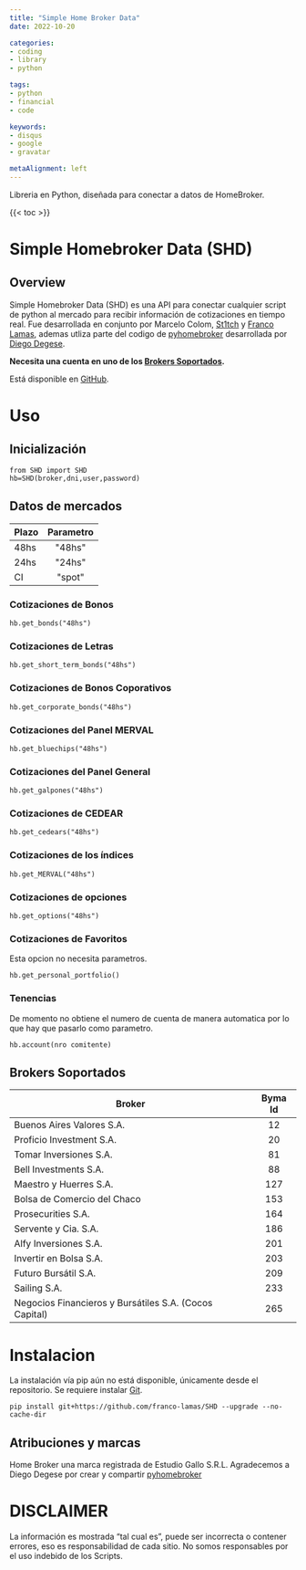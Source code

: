 ```yaml
---
title: "Simple Home Broker Data"
date: 2022-10-20

categories:
- coding
- library
- python

tags:
- python
- financial
- code

keywords:
- disqus
- google
- gravatar

metaAlignment: left
---
```

Libreria en Python, diseñada para conectar a datos de HomeBroker.
<!--more-->

{{< toc >}}

# Simple Homebroker Data (SHD)
## Overview
Simple Homebroker Data (SHD) es una API para conectar cualquier script de python al mercado para recibir información de cotizaciones en tiempo real. Fue desarrollada en conjunto por Marcelo Colom, [St1tch](https://twitter.com/St1tch_BL) y [Franco Lamas](https://www.linkedin.com/in/franco-lamas/), ademas utliza parte del codigo de [pyhomebroker](https://github.com/crapher/pyhomebroker) desarrollada por [Diego Degese](https://twitter.com/diegodegese).

**Necesita una cuenta en uno de los [Brokers Soportados](#Brokers-Soportados).**

Está disponible en [GitHub](https://github.com/franco-lamas/SHD).

# Uso
## Inicialización

    from SHD import SHD
    hb=SHD(broker,dni,user,password)

## Datos de mercados
| Plazo |Parametro|
| ------------ | :------------: |
| 48hs |"48hs"|
| 24hs |"24hs"|
| CI |"spot"|

### Cotizaciones de Bonos

    hb.get_bonds("48hs")

### Cotizaciones de Letras

    hb.get_short_term_bonds("48hs")

### Cotizaciones de Bonos Coporativos
    hb.get_corporate_bonds("48hs")

### Cotizaciones del Panel MERVAL

    hb.get_bluechips("48hs")

### Cotizaciones del Panel General

    hb.get_galpones("48hs")

### Cotizaciones de CEDEAR

    hb.get_cedears("48hs")

### Cotizaciones de los índices 

    hb.get_MERVAL("48hs")
    
### Cotizaciones de opciones

    hb.get_options("48hs")

### Cotizaciones de Favoritos
Esta opcion no necesita parametros.

    hb.get_personal_portfolio()

### Tenencias
De momento no obtiene el numero de cuenta de manera automatica por lo que hay que pasarlo como parametro.

    hb.account(nro comitente)    


## Brokers Soportados

| Broker|Byma Id|
| ------------ | :------------: |
|Buenos Aires Valores S.A.|12|
|Proficio Investment S.A.|20|
|Tomar Inversiones S.A.|81|
|Bell Investments S.A.|88|
|Maestro y Huerres S.A.|127|
|Bolsa de Comercio del Chaco|153|
|Prosecurities S.A.|164|
|Servente y Cia. S.A.|186|
|Alfy Inversiones S.A.|201|
|Invertir en Bolsa S.A.|203|
|Futuro Bursátil S.A.|209|
|Sailing S.A.|233|
|Negocios Financieros y Bursátiles S.A. (Cocos Capital)|265|

# Instalacion

La instalación vía pip aún no está disponible, únicamente desde el repositorio. Se requiere instalar [Git](https://git-scm.com/).

    pip install git+https://github.com/franco-lamas/SHD --upgrade --no-cache-dir
    
 
 ## Atribuciones y marcas

Home Broker una marca registrada de Estudio Gallo S.R.L.
Agradecemos a Diego Degese por crear y compartir [pyhomebroker](https://github.com/crapher/pyhomebroker)

# DISCLAIMER

La información es mostrada “tal cual es”, puede ser incorrecta o contener errores, eso es responsabilidad de cada sitio. No somos responsables por el uso indebido de los Scripts.